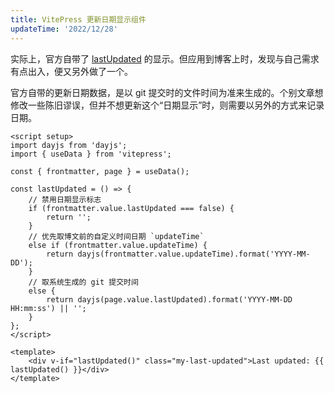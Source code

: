 ```yaml
---
title: VitePress 更新日期显示组件
updateTime: '2022/12/28'
---
```


实际上，官方自带了 [lastUpdated](https://vitepress.vuejs.org/config/frontmatter-configs#lastupdated) 的显示。但应用到博客上时，发现与自己需求有点出入，便又另外做了一个。

官方自带的更新日期数据，是以 git 提交时的文件时间为准来生成的。个别文章想修改一些陈旧谬误，但并不想更新这个“日期显示”时，则需要以另外的方式来记录日期。

```vue
<script setup>
import dayjs from 'dayjs';
import { useData } from 'vitepress';

const { frontmatter, page } = useData();

const lastUpdated = () => {
    // 禁用日期显示标志
    if (frontmatter.value.lastUpdated === false) {
        return '';
    }
    // 优先取博文前的自定义时间日期 `updateTime`
    else if (frontmatter.value.updateTime) {
        return dayjs(frontmatter.value.updateTime).format('YYYY-MM-DD');
    }
    // 取系统生成的 git 提交时间
    else {
        return dayjs(page.value.lastUpdated).format('YYYY-MM-DD HH:mm:ss') || '';
    }
};
</script>

<template>
    <div v-if="lastUpdated()" class="my-last-updated">Last updated: {{ lastUpdated() }}</div>
</template>
```